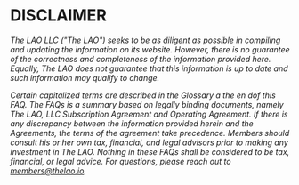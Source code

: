 # DISCLAIMER

_The LAO LLC ("The LAO") seeks to be as diligent as possible in compiling and updating the information on its website. However, there is no guarantee of the correctness and completeness of the information provided here. Equally, The LAO does not guarantee that this information is up to date and such information may qualify to change._

_Certain capitalized terms are described in the Glossary a the en dof this FAQ. The FAQs is a summary based on legally binding documents, namely The LAO, LLC Subscription Agreement and Operating Agreement. If there is any discrepancy between the information provided herein and the Agreements, the terms of the agreement take precedence. Members should consult his or her own tax, financial, and legal advisors prior to making any investment in The LAO. Nothing in these FAQs shall be considered to be tax, financial, or legal advice. For questions, please reach out to [members@thelao.io](mailto:members@thelao.io)._
